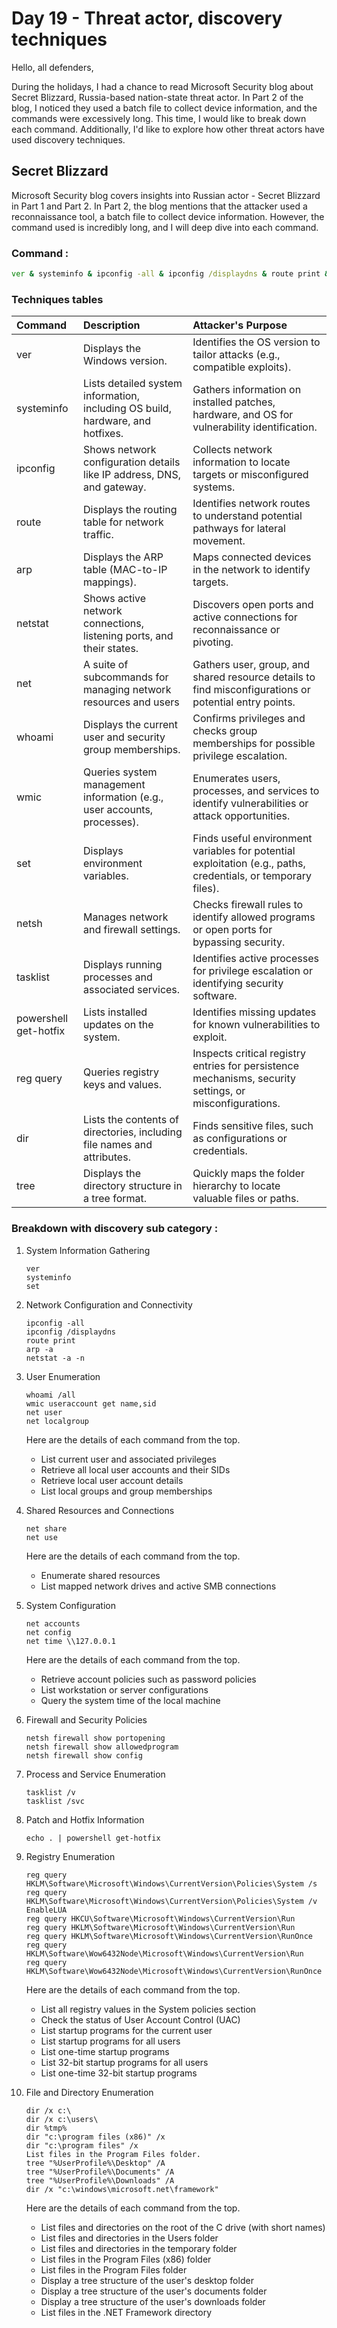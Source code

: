 # Day 19 - Threat actor, discovery techniques

Hello, all defenders,

During the holidays, I had a chance to read Microsoft Security blog about Secret Blizzard, Russia-based nation-state threat actor. 
In Part 2 of the blog, I noticed they used a batch file to collect device information, and the commands were excessively long. 
This time, I would like to break down each command. Additionally, I'd like to explore how other threat actors have used discovery techniques.

## Secret Blizzard
Microsoft Security blog covers insights into Russian actor - Secret Blizzard in Part 1 and Part 2. In Part 2, the blog mentions that the attacker used a reconnaissance tool, a batch file to collect device information. However, the command used is incredibly long, and I will deep dive into each command. 

### Command :
```cmd
ver & systeminfo & ipconfig -all & ipconfig /displaydns & route print & arp -a & netstat -a -n & net share & net use & net user & whoami /all & wmic useraccount get name,sid & net localgroup & net accounts & net config & net time \\127.0.0.1 & set & netsh firewall show portopening & netsh firewall show allowedprogram & netsh firewall show config & tasklist /v & tasklist /svc & echo . | powershell get-hotfix & reg query HKLM\Software\Microsoft\Windows\CurrentVersion\Policies\System /s & reg query HKLM\Software\Microsoft\Windows\CurrentVersion\Policies\System /v EnableLUA & dir /x c:\ & dir /x c:\users\ & dir %tmp% & dir "c:\program files (x86)" /x & dir "c:\program files" /x & tree "%UserProfile%\Desktop" /A & tree "%UserProfile%\Documents" /A & tree "%UserProfile%\Downloads" /A & reg query HKCU\Software\Microsoft\Windows\CurrentVersion\Run & reg query HKLM\Software\Microsoft\Windows\CurrentVersion\Run & reg query HKLM\Software\Microsoft\Windows\CurrentVersion\RunOnce & reg query HKLM\Software\Wow6432Node\Microsoft\Windows\CurrentVersion\Run & reg query HKLM\Software\Wow6432Node\Microsoft\Windows\CurrentVersion\RunOnce & dir /x "c:\windows\microsoft.net\framework"
```

### Techniques tables
| Command               | Description                          | Attacker's Purpose                   |
|:----------------------|:-------------------------------------|:-------------------------------------|
| ver                   | Displays the Windows version.        | Identifies the OS version to tailor attacks (e.g., compatible exploits). |
| systeminfo            | Lists detailed system information, including OS build, hardware, and hotfixes. | Gathers information on installed patches, hardware, and OS for vulnerability identification. |
| ipconfig              | Shows network configuration details like IP address, DNS, and gateway. | Collects network information to locate targets or misconfigured systems. |
| route                 | Displays the routing table for network traffic.	 | Identifies network routes to understand potential pathways for lateral movement. |
| arp                   | Displays the ARP table (MAC-to-IP mappings). | Maps connected devices in the network to identify targets. |
| netstat               | Shows active network connections, listening ports, and their states. | Discovers open ports and active connections for reconnaissance or pivoting. |
| net                   | A suite of subcommands for managing network resources and users | Gathers user, group, and shared resource details to find misconfigurations or potential entry points. | 
| whoami                | Displays the current user and security group memberships. | Confirms privileges and checks group memberships for possible privilege escalation. |
| wmic                  | Queries system management information (e.g., user accounts, processes). | Enumerates users, processes, and services to identify vulnerabilities or attack opportunities. |
| set                   | Displays environment variables. | Finds useful environment variables for potential exploitation (e.g., paths, credentials, or temporary files). |
| netsh                 | Manages network and firewall settings. | Checks firewall rules to identify allowed programs or open ports for bypassing security. |
| tasklist              | Displays running processes and associated services. | Identifies active processes for privilege escalation or identifying security software. |
| powershell get-hotfix | Lists installed updates on the system. | Identifies missing updates for known vulnerabilities to exploit. |
| reg query             | Queries registry keys and values. | Inspects critical registry entries for persistence mechanisms, security settings, or misconfigurations. |
| dir                   | Lists the contents of directories, including file names and attributes. | Finds sensitive files, such as configurations or credentials. |
| tree                  | Displays the directory structure in a tree format. | Quickly maps the folder hierarchy to locate valuable files or paths. |

### Breakdown with discovery sub category :

1) System Information Gathering

    ```
    ver
    systeminfo
    set
    ```
2) Network Configuration and Connectivity

    ```
    ipconfig -all
    ipconfig /displaydns
    route print
    arp -a
    netstat -a -n
    ```
3) User Enumeration

    ```
    whoami /all 
    wmic useraccount get name,sid 
    net user
    net localgroup
    ```

    Here are the details of each command from the top.
    - List current user and associated privileges
    - Retrieve all local user accounts and their SIDs
    - Retrieve local user account details
    - List local groups and group memberships

4) Shared Resources and Connections

    ```
    net share
    net use
    ```

     Here are the details of each command from the top.
    - Enumerate shared resources
    - List mapped network drives and active SMB connections

5) System Configuration

    ```
    net accounts
    net config
    net time \\127.0.0.1
    ```

     Here are the details of each command from the top.
    - Retrieve account policies such as password policies
    - List workstation or server configurations
    - Query the system time of the local machine
     
6) Firewall and Security Policies

    ```
    netsh firewall show portopening
    netsh firewall show allowedprogram
    netsh firewall show config
    ``` 
7) Process and Service Enumeration
    
    ```
    tasklist /v
    tasklist /svc
    ```
8) Patch and Hotfix Information
    
    ```
    echo . | powershell get-hotfix
    ```

9) Registry Enumeration


    ```
    reg query HKLM\Software\Microsoft\Windows\CurrentVersion\Policies\System /s
    reg query HKLM\Software\Microsoft\Windows\CurrentVersion\Policies\System /v EnableLUA
    reg query HKCU\Software\Microsoft\Windows\CurrentVersion\Run
    reg query HKLM\Software\Microsoft\Windows\CurrentVersion\Run
    reg query HKLM\Software\Microsoft\Windows\CurrentVersion\RunOnce
    reg query HKLM\Software\Wow6432Node\Microsoft\Windows\CurrentVersion\Run
    reg query HKLM\Software\Wow6432Node\Microsoft\Windows\CurrentVersion\RunOnce
    ```

    Here are the details of each command from the top.
   - List all registry values in the System policies section
   - Check the status of User Account Control (UAC)
   - List startup programs for the current user
   - List startup programs for all users
   - List one-time startup programs
   - List 32-bit startup programs for all users
   - List one-time 32-bit startup programs


10) File and Directory Enumeration

    ```
    dir /x c:\
    dir /x c:\users\
    dir %tmp%
    dir "c:\program files (x86)" /x
    dir "c:\program files" /x
    List files in the Program Files folder.
    tree "%UserProfile%\Desktop" /A
    tree "%UserProfile%\Documents" /A
    tree "%UserProfile%\Downloads" /A
    dir /x "c:\windows\microsoft.net\framework"
    ```

    Here are the details of each command from the top.
    - List files and directories on the root of the C drive (with short names)
    - List files and directories in the Users folder
    - List files and directories in the temporary folder
    - List files in the Program Files (x86) folder
    - List files in the Program Files folder
    - Display a tree structure of the user's desktop folder
    - Display a tree structure of the user's documents folder
    - Display a tree structure of the user's downloads folder
    - List files in the .NET Framework directory
